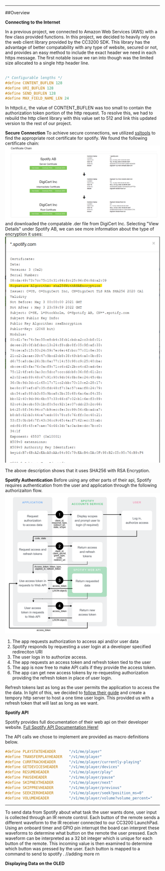 ***
##Overview


**Connecting to the Internet**

In a previous project, we connected to Amazon Web Services (AWS) with a few class provided functions. In this project, we decided to heavily rely on the web client library provided by the CC3200 SDK. This library has the advantage of better compatability with any type of website, secured or not, and provides an easy method to include the exact header we need in each https message. 
The first notable issue we ran into though was the limited size allocated to a single http header line.
```c

/* Configurable lengths */
#define CONTENT_BUFLEN 128
#define URI_BUFLEN 128
#define SEND_BUFLEN 128
#define MAX_FIELD_NAME_LEN 24
```

In httpcli.c,  the value of CONTENT_BUFLEN was too small to contain the authorization token portion of the http request. To resolve this, we had to rebuild the http client library with this value set to 512 and link this updated version to the rest of our project.

**Secure Connection**
To achieve secure connections, we utilized <a href="https://ssltools.com" target="_blank">ssltools</a> to find the appropriate root certificate for spotify. We found the following certificate chain: ![Certificate Chain](Media/rootcertificate.png) and downloaded the compatable .der file from DigiCert Inc.
Selecting "View Details" under Spotify AB, we can see more information about the type of encryption it uses:
![Certificate Details](Media/CertificateDetails.png)

The above description shows that it uses SHA256 with RSA Encryption. 



**Spotify Authentication**
Before using any other parts of their api, Spotify requires authentication from the user and application through the following authorizaiton flow.
![Authorization Code](Media/AuthG_AuthoriztionCode.png)

1. The app requests authorization to access api and/or user data
2. Spotify responds by requesting a user login at a developer specified redireciton URI
3. The user logs in to authorize access.
4. The app requests an access token and refresh token tied to the user
5. The app is now free to make API calls if they provide the access token.
6. The app can get new access tokens by re-requesting authorization providing the refresh token in place of user login.

Refresh tokens last as long as the user permits the application to access the the data. In light of this, we decided to <a href="https://developer.spotify.com/documentation/web-api/quick-start/" target="_blank">follow their guide</a> and create a tempory http server to host a one time user login. This provided us with a refresh token that will last as long as we want. 

**Spotify API**

Spotify provides full documentation of their web api on their developer website. 
<a href="https://developer.spotify.com/documentation/web-api/reference/#/" target="_blank">Full Spotify API Documentation Here!</a>


The API calls we chose to implement are provided as macro definitions below. 

``` c
#define PLAYSTATEHEADER      "/v1/me/player"
#define TRANSFERPLAYHEADER   "/v1/me/player"
#define CURRTRACKHEADER      "/v1/me/player/currently-playing"
#define GETDEVICESHEADER     "/v1/me/player/devices"
#define RESUMEHEADER         "/v1/me/player/play"
#define PAUSEHEADER          "/v1/me/player/pause"
#define SKIPNEXTHEADER       "/v1/me/player/next"
#define SKIPPREVHEADER       "/v1/me/player/previous"
#define SEEKZEROHEADER       "/v1/me/player/seek?position_ms=0"
#define VOLUMEHEADER         "/v1/me/player/volume?volume_percent="
```


****

To send data from Spotify about what task the user wants done, user input is collected through an IR remote control. Each button of the remote sends a different waveform to the IR receiver connected to our CC3200 LaunchPad. Using an onboard timer and GPIO pin interrupt the board can interpret these waveforms to determine what button on the remote the user pressed. Each waveform can be interpreted as a 32 bit integer which is unique for each button of the remote. This incoming value is then examined to determine which button was pressed by the user. Each button is mapped to a command to send to spotify . //adding more rn

**Displaying Data on the OLED**